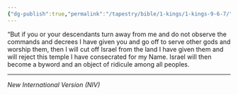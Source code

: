 ```yaml
---
{"dg-publish":true,"permalink":"/tapestry/bible/1-kings/1-kings-9-6-7/","title":"1 Kings 9:6-7","hide":true,"tags":["bible-verse","bible-verse"],"dgHomeLink":true,"dgShowLocalGraph":true,"dgEnableSearch":true}
---
```


“But if you or your descendants turn away from me and do not observe the commands and decrees I have given you and go off to serve other gods and worship them, then I will cut off Israel from the land I have given them and will reject this temple I have consecrated for my Name. Israel will then become a byword and an object of ridicule among all peoples.

---
*New International Version (NIV)*